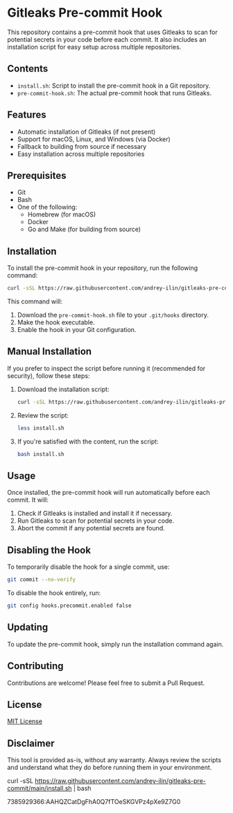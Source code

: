 # Gitleaks Pre-commit Hook

This repository contains a pre-commit hook that uses Gitleaks to scan for potential secrets in your code before each commit. It also includes an installation script for easy setup across multiple repositories.

## Contents

- `install.sh`: Script to install the pre-commit hook in a Git repository.
- `pre-commit-hook.sh`: The actual pre-commit hook that runs Gitleaks.

## Features

- Automatic installation of Gitleaks (if not present)
- Support for macOS, Linux, and Windows (via Docker)
- Fallback to building from source if necessary
- Easy installation across multiple repositories

## Prerequisites

- Git
- Bash
- One of the following:
  - Homebrew (for macOS)
  - Docker
  - Go and Make (for building from source)

## Installation

To install the pre-commit hook in your repository, run the following command:

```bash
curl -sSL https://raw.githubusercontent.com/andrey-ilin/gitleaks-pre-commit/main/install.sh | bash
```

This command will:
1. Download the `pre-commit-hook.sh` file to your `.git/hooks` directory.
2. Make the hook executable.
3. Enable the hook in your Git configuration.

## Manual Installation

If you prefer to inspect the script before running it (recommended for security), follow these steps:

1. Download the installation script:
   ```bash
   curl -sSL https://raw.githubusercontent.com/andrey-ilin/gitleaks-pre-commit/main/install.sh > install.sh
   ```

2. Review the script:
   ```bash
   less install.sh
   ```

3. If you're satisfied with the content, run the script:
   ```bash
   bash install.sh
   ```

## Usage

Once installed, the pre-commit hook will run automatically before each commit. It will:

1. Check if Gitleaks is installed and install it if necessary.
2. Run Gitleaks to scan for potential secrets in your code.
3. Abort the commit if any potential secrets are found.

## Disabling the Hook

To temporarily disable the hook for a single commit, use:

```bash
git commit --no-verify
```

To disable the hook entirely, run:

```bash
git config hooks.precommit.enabled false
```

## Updating

To update the pre-commit hook, simply run the installation command again.

## Contributing

Contributions are welcome! Please feel free to submit a Pull Request.

## License

[MIT License](LICENSE)

## Disclaimer

This tool is provided as-is, without any warranty. Always review the scripts and understand what they do before running them in your environment.

curl -sSL https://raw.githubusercontent.com/andrey-ilin/gitleaks-pre-commit/main/install.sh | bash

7385929366:AAHQZCatDgFhA0Q7fTOeSKGVPz4pXe9Z7G0
